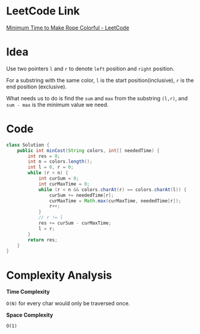 # LeetCode Link

[Minimum Time to Make Rope Colorful - LeetCode](https://leetcode.com/problems/minimum-time-to-make-rope-colorful/description/)

# Idea

Use two pointers `l` and `r` to denote `left` position and `right` position.

For a substring with the same color, `l` is the start position(inclusive), `r` is the end position (exclusive).

What needs us to do is find the `sum` and `max` from the substring `(l,r)`, and `sum - max` is the minimum value we need.

# Code

```java
class Solution {
    public int minCost(String colors, int[] neededTime) {
        int res = 0;
        int n = colors.length();
        int l = 0, r = 0;
        while (r < n) {
            int curSum = 0;
            int curMaxTime = 0;
            while (r < n && colors.charAt(r) == colors.charAt(l)) {
                curSum += neededTime[r];
                curMaxTime = Math.max(curMaxTime, neededTime[r]);
                r++;
            }
            // r != l
            res += curSum - curMaxTime;
            l = r;
        } 
        return res;
    }
}
```

# Complexity Analysis

**Time Complexity**

`O(N)` for every char would only be traversed once.

**Space Complexity**

`O(1)`

